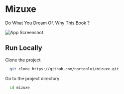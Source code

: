 # Mizuxe

Do What You Dream Of. Why This Book ?

![App Screenshot](https://i.ibb.co/xsyMZ5L/mizuxe.png)

## Run Locally

Clone the project

```bash
  git clone https://github.com/nortonlui/mizuxe.git
```

Go to the project directory

```bash
  cd mizuxe
```
